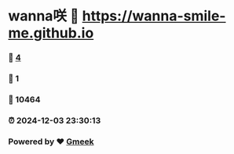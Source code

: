 # wanna咲 :link: https://wanna-smile-me.github.io 
### :page_facing_up: [4](https://wanna-smile-me.github.io/tag.html) 
### :speech_balloon: 1 
### :hibiscus: 10464 
### :alarm_clock: 2024-12-03 23:30:13 
### Powered by :heart: [Gmeek](https://github.com/Meekdai/Gmeek)
